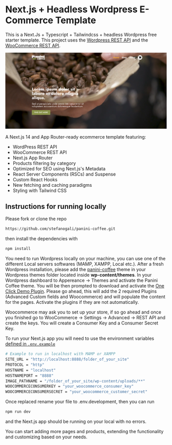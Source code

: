 # Next.js + Headless Wordpress E-Commerce Template

This is a Next.Js + Typescript + Tailwindcss + headless Wordpress free starter template. This project uses the [Wordpress REST API](https://developer.wordpress.org/rest-api/) and the [WooCommerce REST API](https://woocommerce.github.io/woocommerce-rest-api-docs/#introduction).

![Hero Image](/public/template/screenshot.png?raw=true "Panini Coffee hero image")

A Next.js 14 and App Router-ready ecommerce template featuring:

- WordPress REST API
- WooCommerce REST API
- Next.js App Router
- Products filtering by category
- Optimized for SEO using Next.js's Metadata
- React Server Components (RSCs) and Suspense
- Custom React Hooks
- New fetching and caching paradigms
- Styling with Tailwind CSS

## Instructions for running locally

Please fork or clone the repo

```bash
https://github.com/stefanogali/panini-coffee.git
```

then install the dependencies with

```bash
npm install
```

You need to run Wordpress locally on your machine, you can use one of the different Local servers softwares (MAMP, XAMPP, Local etc.). After a fresh Wordpress installation, please add the [panini-coffee](wp-theme) theme in your Wordpress themes folder located inside **wp-content/themes**. In your Wordpress dashboard to Appereance -> Themes and activate the Panini Coffee theme. You will be then prompted to download and activate the [One Click Demo Plugin](wordpress.org/plugins/one-click-demo-import/). Please go ahead, this will add the 2 required Plugins (Advanced Custom fields and Woocommerce) and will populate the content for the pages. Activate the plugins if they are not automatically.

Woocommerce may ask you to set up your store, if so go ahead and once you finished go to WooCommerce -> Settings -> Advanced -> REST API and create the keys. You will create a Consumer Key and a Consumer Secret Key.

To run your Next.js app you will need to use the environment variables [defined in `.env.example`](.env.example)

```bash
# Example to run in localhost with MAMP or XAMPP
SITE_URL = "http://localhost:8888/folder_of_your_site"
PROTOCOL = "http"
HOSTNAME = "localhost"
HOSTNAMEPORT = "8888"
IMAGE_PATHNAME = "/folder_of_your_site/wp-content/uploads/**"
WOOCOMMERCECONSUMERKEY = "your_woocommerce_consumer_key"
WOOCOMMERCECONSUMERSECRET = "your_woocommerce_customer_secret"
```

Once replaced rename your file to .env.development, then you can run

```bash
npm run dev
```

and the Next.js app should be running on your local with no errors.

You can start adding more pages and products, extending the functionality and customizing based on your needs.

